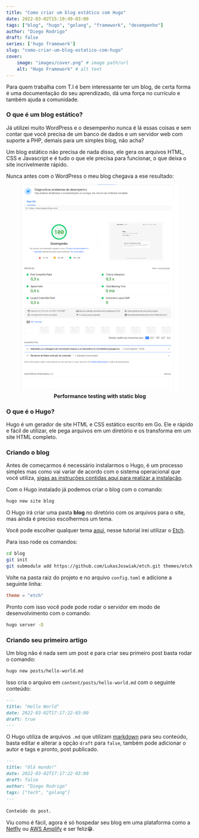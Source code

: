 ```yaml
---
title: "Como criar um blog estático com Hugo"
date: 2022-03-02T15:19:49-03:00
tags: ["blog", "hugo", "golang", "framework", "desempenho"]
author: "Diego Rodrigo"
draft: false
series: ['hugo framework']
slug: "como-criar-um-blog-estatico-com-hugo"
cover:
    image: "images/cover.png" # image path/url
    alt: "Hugo Framework" # alt text
---
```


Para quem trabalha com T.I é bem interessante ter um blog, de certa forma é uma documentação do seu aprendizado, dá uma força no currículo e também ajuda a comunidade.

### O que é um blog estático?

Já utilizei muito WordPress e o desempenho nunca é lá essas coisas e sem contar que você precisa de um banco de dados e um servidor web com suporte a PHP, demais para um simples blog, não acha?

Um blog estático não precisa de nada disso, ele gera os arquivos HTML, CSS e Javascript e é tudo o que ele precisa para funcionar, o que deixa o site incrivelmente rápido.

Nunca antes com o WordPress o meu blog chegava a ese resultado:

<figure>
<img src="images/pagespeed.png" alt="Pagespeed" style="width:100 %" />
<figcaption align="center"><b>Performance testing with static blog</b></figcaption>
</figure>

### O que é o Hugo?

Hugo é um gerador de site HTML e CSS estático escrito em Go. Ele e rápido e fácil de utilizar, ele pega arquivos em um diretório e os transforma em um site HTML completo.

### Criando o blog

Antes de começarmos é necessário instalarmos o Hugo, é um processo simples mas como vai variar de acordo com o sistema operacional que você utiliza,
<a href="https://gohugo.io/getting-started/installing" target="_blank">sigas as instruções contidas aqui para realizar a instalação</a>.

Com o Hugo instalado já podemos criar o blog com o comando:

```bash
hugo new site blog
```

O Hugo irá criar uma pasta **blog** no diretório com os arquivos para o site, mas ainda é preciso escolhermos um tema.

Você pode escolher qualquer tema <a href="https://themes.gohugo.io/" target="_blank">aqui</a>, nesse tutorial irei utilizar o <a href="https://themes.gohugo.io/themes/etch/" target="_blank">Etch</a>.

Para isso rode os comandos:

```bash
cd blog
git init
git submodule add https://github.com/LukasJoswiak/etch.git themes/etch
```

Volte na pasta raiz do projeto e no arquivo `config.toml` e adicione a seguinte linha:

```toml
theme = "etch"
```

Pronto com isso você pode pode rodar o servidor em modo de desenvolvimento com o comando:

```bash
hugo server -D
```

### Criando seu primeiro artigo

Um blog não é nada sem um post e para criar seu primeiro post basta rodar o comando:

```bash
hugo new posts/hello-world.md
```

Isso cria o arquivo em `content/posts/hello-world.md` com o seguinte conteúdo:

```md
---
title: "Hello World"
date: 2022-03-02T17:17:22-03:00
draft: true
---
```

O Hugo utiliza de arquivos `.md` que utilizam <a href="https://www.markdownguide.org/getting-started/" target="_blank">markdown</a> para seu conteúdo, basta editar e alterar a opção `draft` para `false`, também pode adicionar o autor e tags e pronto, post publicado.

```md
---
title: "Olá mundo!"
date: 2022-03-02T17:17:22-03:00
draft: false
author: "Diego Rodrigo"
tags: ["tech", "golang"]
---

Conteúdo do post.
```

Viu como é fácil, agora é só hospedar seu blog em uma plataforma como a <a href="https://www.netlify.com/" target="_blank">Netfly</a> ou <a href="https://aws.amazon.com/pt/amplify/" target="_blank">AWS Amplify</a> e ser feliz😁.
